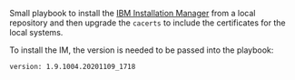 Small playbook to install the [IBM Installation Manager](https://www.ibm.com/support/pages/installation-manager-and-packaging-utility-download-documents)  from a local repository and then upgrade the `cacerts` to include the certificates for the local systems.

To install the IM, the version is needed to be passed into the playbook:
```
version: 1.9.1004.20201109_1718
```
